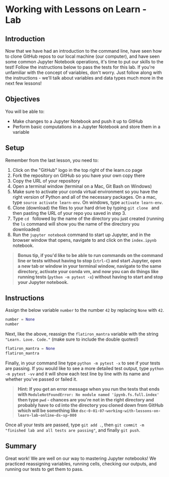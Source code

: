
# Working with Lessons on Learn - Lab

## Introduction
Now that we have had an introduction to the command line, have seen how to clone GitHub repos to our local machine (our computer), and have seen some common Jupyter Notebook operations, it's time to put our skills to the test! Follow the instructions below to pass the tests for this lab. If you're unfamiliar with the concept of variables, don't worry. Just follow along with the instructions - we'll talk about variables and data types much more in the next few lessons!

## Objectives
You will be able to:
* Make changes to a Jupyter Notebook and push it up to GitHub
* Perform basic computations in a Jupyter Notebook and store them in a variable

## Setup

Remember from the last lesson, you need to:
1. Click on the "GitHub" logo in the top right of the learn.co page
2. Fork the repository on GitHub so you have your own copy there
3. Copy the URL of your repository
4. Open a terminal window (terminal on a Mac, Git Bash on Windows)
5. Make sure to activate your conda virtual environment so you have the right version of Python and all of the necessary packages. On a mac, type `source activate learn-env`. On windows, type `activate learn-env`.
6. Clone (download) the files to your hard drive by typing `git clone ` and then pasting the URL of your repo you saved in step 3.
7. Type `cd ` followed by the name of the directory you just created (running the `ls` command will show you the name of the directory you downloaded) 
7. Run the `jupyter notebook` command to start up Jupyter, and in the browser window that opens, navigate to and click on the `index.ipynb` notebook.

> **Bonus tip, if you'd like to be able to run commands on the command line or tests without having to stop (`ctrl-C`) and start Jupyter, open a new tab or window in your terminal window, navigate to the same directory, activate your conda vm, and now you can do things like running tests (`python -m pytest -x`) without having to start and stop your Jupyter notebook.**

## Instructions

Assign the below variable `number` to the number `42` by replacing `None` with `42`.


```python
number = None
number
```

Next, like the above, reassign the `flatiron_mantra` variable with the string `"Learn. Love. Code."` (make sure to include the double quotes!) 


```python
flatiron_mantra = None
flatiron_mantra
```

Finally, in your command line type `python -m pytest -x` to see if your tests are passing. If you would like to see a more detailed test output, type `python -m pytest -vv` and it will show each test line by line with its name and whether you've passed or failed it. 

> **Hint: If you get an error message when you run the tests that ends with `ModuleNotFoundError: No module named 'ipynb.fs.full.index'` then type `pwd` - chances are you're not in the right directory and probably have to cd into the directory you cloned down from GitHub which will be something like `dsc-0-01-07-working-with-lessons-on-learn-lab-online-ds-sp-000`**

Once all your tests are passed, type `git add .`, then `git commit -m "finished lab and all tests are passing"`, and finally `git push`. 

## Summary
Great work! We are well on our way to mastering Jupyter notebooks! We practiced reassigning variables, running cells, checking our outputs, and running our tests to get them to pass.
